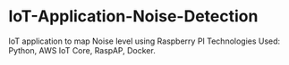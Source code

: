 # IoT-Application-Noise-Detection
IoT application to map Noise level using Raspberry PI
Technologies Used: Python, AWS IoT Core, RaspAP, Docker.
